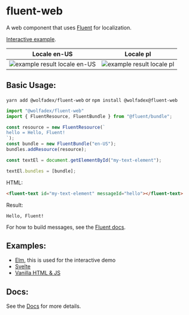 # fluent-web

A web component that uses [Fluent](https://projectfluent.org/) for localization.

[Interactive example](https://wolfadex.github.io/fluent-web/).

| Locale en-US                                            | Locale pl                                         |
| ------------------------------------------------------- | ------------------------------------------------- |
| ![example result locale en-US](https://raw.githubusercontent.com/wolfadex/fluent-web/master/screen_shot_en-us.png) | ![example result locale pl](https://raw.githubusercontent.com/wolfadex/fluent-web/master/screen_shot_pl.png) |

## Basic Usage:

`yarn add @wolfadex/fluent-web` or `npm install @wolfadex@fluent-web`


```js
import "@wolfadex/fluent-web"
import { FluentResource, FluentBundle } from "@fluent/bundle";

const resource = new FluentResource(`
hello = Hello, Fluent!
`);
const bundle = new FluentBundle("en-US");
bundles.addResource(resource);

const textEl = document.getElementById("my-text-element");

textEl.bundles = [bundle];
```

HTML:

```html
<fluent-text id="my-text-element" messageId="hello"></fluent-text>
```

Result:

```
Hello, Fluent!
```

For how to build messages, see the [Fluent docs](https://github.com/projectfluent/fluent/wiki).

## Examples:

- [Elm](https://github.com/wolfadex/fluent-web/tree/master/example/elm), this is used for the interactive demo
- [Svelte](https://github.com/wolfadex/fluent-web/tree/master/example/svelte)
- [Vanilla HTML & JS](https://github.com/wolfadex/fluent-web/tree/master/example/vanillajs)

## Docs:

See the [Docs](https://github.com/wolfadex/fluent-web/blob/master/docs/index.md) for more details.
